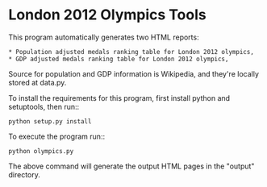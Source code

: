 London 2012 Olympics Tools
==========================

This program automatically generates two HTML reports:

	* Population adjusted medals ranking table for London 2012 olympics,
	* GDP adjusted medals ranking table for London 2012 olympics,

Source for population and GDP information is Wikipedia, and they're locally stored at data.py.

To install the requirements for this program, first install python and setuptools, then run::

	python setup.py install

To execute the program run::

	python olympics.py

The above command will generate the output HTML pages in the "output" directory.
